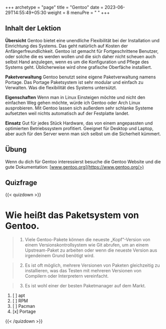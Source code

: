 +++
archetype = "page"
title = "Gentoo"
date = 2023-06-29T14:55:49+05:30
weight = 8
menuPre = "<i class='fl-gentoo'></i> "
+++

## Inhalt der Lektion

**Übersicht**
Gentoo bietet eine unendliche Flexibilität bei der Installation und Einrichtung des Systems. Das geht natürlich auf Kosten der Anfängerfreundlichkeit. Gentoo ist gemacht für Fortgeschrittene Benutzer, oder solche die es werden wollen und die sich daher nicht scheuen auch selbst Hand anzulegen, wenn es um die Konfiguration und Pflege des Systems geht. Üblicherweise wird ohne grafische Oberfäche installiert.

**Paketverwaltung**
Gentoo benutzt seine eigene Paketverwaltung namens Portage. Das Portage Paketsystem ist sehr modular und einfach zu Verwalten. Was die flexibilität des Systems untersützt.

**Eigenschaften**
Wenn man in Linux Einsteigen möchte und nicht den einfachen Weg gehen möchte, würde ich Gentoo oder Arch Linux ausprobieren. Mit Gentoo lassen sich außerdem sehr schlanke Systeme aufsetzten weil nichts automatisch auf der Festplatte landet.

**Einsatz**
Gut für jedes Stück Hardware, das von einem angepassten und optimierten Betriebssystem profitiert.
Geeignet für Desktop und Laptop, aber auch für den Server wenn man sich selbst um die Sicherheit kümmert.

## Übung

Wenn du dich für Gentoo interessierst besuche die Gentoo Website und die gute Dokumentation: [www.gentoo.org](https://www.gentoo.org/>)

## Quizfrage

{{< quizdown >}}

# Wie heißt das Paketsystem von Gentoo.

> 1. Viele Gentoo-Pakete können die neueste „Kopf“-Version von einem Versionskontrollsystem wie Git abrufen, um an einem Upstream-Paket zu arbeiten oder wenn die neueste Version aus irgendeinem Grund benötigt wird.

> 2. Es ist oft möglich, mehrere Versionen von Paketen gleichzeitig zu installieren, was das Testen mit mehreren Versionen von Compilern oder Interpretern vereinfacht.

> 3. Es ist wohl einer der besten Paketmanager auf dem Markt.

1. [ ] apt
2. [ ] RPM
3. [ ] Pacman
4. [x] Portage

{{< /quizdown >}}

